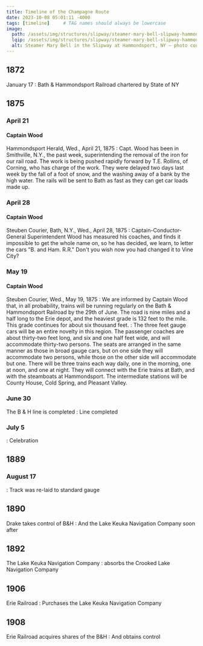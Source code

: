 ```yaml
---
title: Timeline of the Champagne Route
date: 2023-10-08 05:01:11 -4000
tags: [timeline]     # TAG names should always be lowercase
image:
  path: /assets/img/structures/slipway/steamer-mary-bell-slipway-hammondsport-ny.jpg
  lqip: /assets/img/structures/slipway/steamer-mary-bell-slipway-hammondsport-ny-lqip.jpg
  alt: Steamer Mary Bell in the Slipway at Hammondsport, NY — photo courtesy of Steuben County Historical Society — Kirk House, Director  
---
```

## 1872
January 17
 : Bath & Hammondsport Railroad chartered by State of NY

## 1875
### April 21
#### Captain Wood
Hammondsport Herald, Wed., April 21, 1875
 : Capt. Wood has been in Smithville, N.Y., the past week, superintending the removal of the iron for our rail road. The work is being pushed rapidly forward by T.E. Rollins, of Corning, who has charge of the work. They were delayed two days last week by the fall of a foot of snow, and the washing away of a bank by the high water. The rails will be sent to Bath as fast as they can get car loads made up.

### April 28
#### Captain Wood
Steuben Courier, Bath, N.Y., Wed., April 28, 1875 
 : Captain-Conductor-General Superintendent Wood has measured his coaches, and finds it impossible to get the whole name on, so he has decided, we learn, to letter the cars "B. and Ham. R.R." Don't you wish now you had changed it to Vine City?

### May 19
#### Captain Wood
Steuben Courier, Wed., May 19, 1875
 : We are informed by Captain Wood that, in all probability, trains will be running regularly on the Bath & Hammondsport Railroad by the 29th of June. The road is nine miles and a half long to the Erie depot, and the heaviest grade is 132 feet to the mile. This grade continues for about six thousand feet.
 : The three feet gauge cars will be an entire novelty in this region. The passenger coaches are about thirty-two feet long, and six and one half feet wide, and will accommodate thirty-two persons. The seats are arranged in the same manner as those in broad gauge cars, but on one side they will accommodate two persons, while those on the other side will accommodate but one. There will be three trains each way daily, one in the morning, one at noon, and one at night. They will connect with the Erie trains at Bath, and with the steamboats at Hammondsport. The intermediate stations will be County House, Cold Spring, and Pleasant Valley.

### June 30
The B & H line is completed
 : Line completed

### July 5
 : Celebration

## 1889
### August 17 
 : Track was re-laid to standard gauge

## 1890
Drake takes control of B&H
 : And the Lake Keuka Navigation Company soon after

## 1892
The Lake Keuka Navigation Company
 : absorbs the Crooked Lake Navigation Company

## 1906
Erie Railroad
 : Purchases the Lake Keuka Navigation Company

## 1908
Erie Railroad acquires shares of the B&H
 : And obtains control